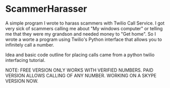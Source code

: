 # ScammerHarasser
A simple program I wrote to harass scammers with Twilio Call Service.  I got very sick of scammers calling me about "My windows computer" or telling me that they were my grandson and needed money to "Get home".  So I wrote a worte a program using Twilio's Python interface that allows you to infinitely call a number.  

Idea and basic code outline for placing calls came from a python twilio interfacing tutorial.

NOTE: FREE VERSION ONLY WORKS WITH VERIFIED NUMBERS. PAID VERSION ALLOWS CALLING OF ANY NUMBER.  WORKING ON A SKYPE VERSION NOW.
